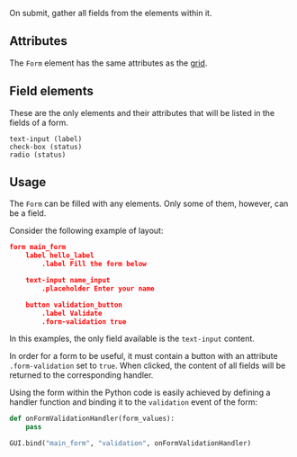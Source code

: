 On submit, gather all fields from the elements within it.

## Attributes

The `Form` element has the same attributes as the [grid](grid).

## Field elements

These are the only elements and their attributes that will be listed in the fields of a form.

	text-input (label)
	check-box (status)
	radio (status)

## Usage

The `Form` can be filled with any elements. Only some of them, however, can be a field.

Consider the following example of layout:

```json
form main_form
	label hello_label
		.label Fill the form below

	text-input name_input
		.placeholder Enter your name

	button validation_button
		.label Validate
		.form-validation true
```

In this examples, the only field available is the `text-input` content.

In order for a form to be useful, it must contain a button with an attribute `.form-validation` set to `true`. When clicked, the content of all fields will be returned to the corresponding handler.

Using the form within the Python code is easily achieved by defining a handler function and binding it to the `validation` event of the form:

```python
def onFormValidationHandler(form_values):
	pass

GUI.bind("main_form", "validation", onFormValidationHandler)
```
